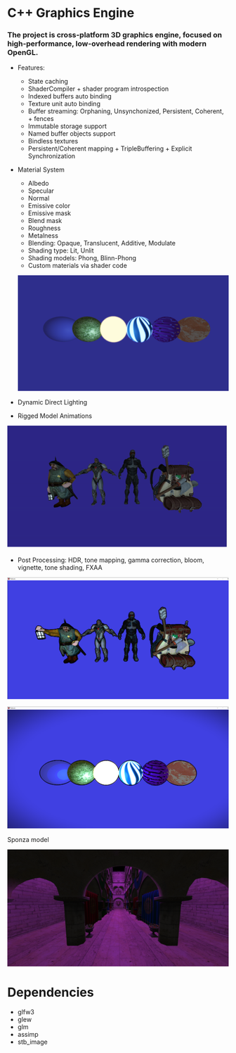 # C++ Graphics Engine

### The project is cross-platform 3D graphics engine, focused on high-performance, low-overhead rendering with modern OpenGL.

- Features:
    - State caching
    - ShaderCompiler + shader program introspection
    - Indexed buffers auto binding
    - Texture unit auto binding
    - Buffer streaming: Orphaning, Unsynchonized, Persistent, Coherent, + fences
    - Immutable storage support
    - Named buffer objects support
    - Bindless textures
    - Persistent/Coherent mapping + TripleBuffering + Explicit Synchronization

- Material System
  - Albedo
  - Specular
  - Normal
  - Emissive color
  - Emissive mask
  - Blend mask
  - Roughness
  - Metalness
  + Blending: Opaque, Translucent, Additive, Modulate
  + Shading type: Lit, Unlit
  + Shading models: Phong, Blinn-Phong
  + Custom materials via shader code
  
  ![](screenshots/materials.png)
  
- Dynamic Direct Lighting
- Rigged Model Animations

![me](screenshots/model_loader.gif)

- Post Processing: HDR, tone mapping, gamma correction, bloom, vignette, tone shading, FXAA

![](screenshots/tone_shading.png)

![](screenshots/tone_shading2.png)

Sponza model

![](screenshots/sponza.png)

# Dependencies
- glfw3
- glew
- glm
- assimp
- stb_image


    
    
